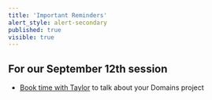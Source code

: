 ```yaml
---
title: 'Important Reminders'
alert_style: alert-secondary
published: true
visible: true
---
```


## For our September 12th session
* [Book time with Taylor](https://www.meetingbird.com/l/taylorjadin/digciz) to talk about your Domains project
